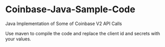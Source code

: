 # Coinbase-Java-Sample-Code
Java Implementation of Some of Coinbase V2 API Calls


Use maven to compile the code and replace the client id and secrets with your values.  
